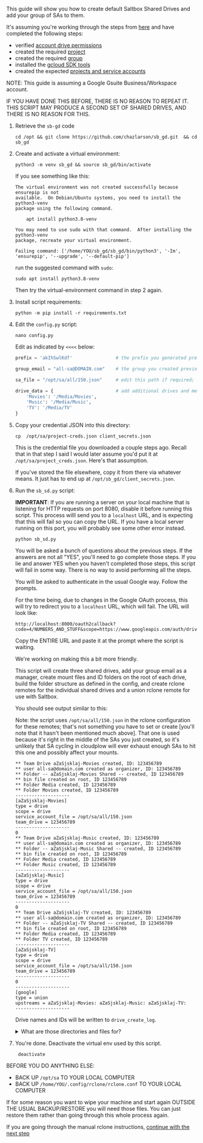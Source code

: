 This guide will show you how to create default Saltbox Shared Drives and add your group of SAs to them.

It's assuming you're working through the steps from [here](rclone-manual.md) and have completed the following steps:

  - verified [account drive permissions](google-account-perms.md)
  - created the required [project](google-project-setup.md)
  - created the required [group](google-group-setup.md)
  - installed the [gcloud SDK tools](google-gcloud-tools-install.md)
  - created the expected [projects and service accounts](google-service-accounts.md)

NOTE: This guide is assuming a Google Gsuite Business/Workspace account.

IF YOU HAVE DONE THIS BEFORE, THERE IS NO REASON TO REPEAT IT.  THIS SCRIPT MAY PRODUCE A SECOND SET OF SHARED DRIVES, AND THERE IS NO REASON FOR THIS.

1. Retrieve the `sb-gd` code

    ```
    cd /opt && git clone https://github.com/chazlarson/sb_gd.git  && cd sb_gd
    ```

2. Create and activate a virtual environment:

    ```
    python3 -m venv sb_gd && source sb_gd/bin/activate
    ```

    If you see something like this:
    ```
    The virtual environment was not created successfully because ensurepip is not
    available.  On Debian/Ubuntu systems, you need to install the python3-venv
    package using the following command.

        apt install python3.8-venv

    You may need to use sudo with that command.  After installing the python3-venv
    package, recreate your virtual environment.

    Failing command: ['/home/YOU/sb_gd/sb_gd/bin/python3', '-Im', 'ensurepip', '--upgrade', '--default-pip']
    ```

    run the suggested command with `sudo`:
    ```
    sudo apt install python3.8-venv
    ```

    Then try the virtual-environment command in step 2 again.

3. Install script requirements:

    ```
    python -m pip install -r requirements.txt
    ```

4. Edit the `config.py` script:

    ```
    nano config.py
    ```

    Edit as indicated by `<<<<` below:

    ```python
    prefix = 'akIhSwlKdf'                # the prefix you generated previously

    group_email = "all-sa@DOMAIN.com"    # the group you created previously

    sa_file = "/opt/sa/all/150.json"     # edit this path if required; if you've followed all previous steps correctly it's not required

    drive_data = {                       # add additional drives and media paths here if needed.  Media paths should be unique per drive.
        'Movies': '/Media/Movies',
        'Music': '/Media/Music',
        'TV': '/Media/TV'
    }
    ```

5. Copy your credential JSON into this directory:

    ```
    cp  /opt/sa/project-creds.json client_secrets.json
    ```

    This is the credential file you downloaded a couple steps ago.  Recall that in that step I said I would later assume you'd put it at `/opt/sa/project_creds.json`.  Here's that assumption.
    
    If you've stored the file elsewhere, copy it from there via whatever means.  It just has to end up at `/opt/sb_gd/client_secrets.json`.


6. Run the `sb_sd.py` script:

    **IMPORTANT**: If you are running a server on your local machine that is listening for HTTP requests on port 8080, disable it before running this script.  This process willl send you to a `localhost` URL, and is expecting that this will fail so you can copy the URL.  If you have a local server running on this port, you will probably see some other error instead.
    
    ```
    python sb_sd.py
    ```
    
    You will be asked a bunch of questions about the previous steps.  If the answers are not all "YES", you'll need to go complete those steps.  If you lie and answer YES when you haven't completed those steps, this script will fail in some way.  There is no way to avoid performing all the steps.

    You will be asked to authenticate in the usual Google way.  Follow the prompts.

    For the time being, due to changes in the Google OAuth process, this will try to redirect you to a `localhost` URL, which will fail.  The URL will look like:
    
    ```
    http://localhost:8000/oauth2callback?code=4/NUMBERS_AND_STUFF&scope=https://www.googleapis.com/auth/drive
    ```

    Copy the ENTIRE URL and paste it at the prompt where the script is waiting.
    
    We're working on making this a bit more friendly.

    This script will create three shared drives, add your group email as a manager, create mount files and ID folders on the root of each drive, build the folder structure as defined in the config, and create rclone remotes for the individual shared drives and a union rclone remote for use with Saltbox.
    
    You should see output similar to this:
    
    Note: the script uses `/opt/sa/all/150.json` in the rclone configuration for these remotes; that's not something you have to set or create [you'll note that it hasn't been mentioned much above].  That one is used because it's right in the middle of the SAs you just created, so it's unlikely that SA cycling in cloudplow will ever exhaust enough SAs to hit this one and possibly affect your mounts.

    ```
    ** Team Drive aZaSjsklaj-Movies created, ID: 123456789
    ** user all-sa@domain.com created as organizer, ID: 123456789
    ** Folder -- aZaSjsklaj-Movies Shared -- created, ID 123456789
    ** bin file created on root, ID 123456789
    ** Folder Media created, ID 123456789
    ** Folder Movies created, ID 123456789
    --------------------
    [aZaSjsklaj-Movies]
    type = drive
    scope = drive
    service_account_file = /opt/sa/all/150.json
    team_drive = 123456789
    --------------------
    0
    ** Team Drive aZaSjsklaj-Music created, ID: 123456789
    ** user all-sa@domain.com created as organizer, ID: 123456789
    ** Folder -- aZaSjsklaj-Music Shared -- created, ID 123456789
    ** bin file created on root, ID 123456789
    ** Folder Media created, ID 123456789
    ** Folder Music created, ID 123456789
    --------------------
    [aZaSjsklaj-Music]
    type = drive
    scope = drive
    service_account_file = /opt/sa/all/150.json
    team_drive = 123456789
    --------------------
    0
    ** Team Drive aZaSjsklaj-TV created, ID: 123456789
    ** user all-sa@domain.com created as organizer, ID: 123456789
    ** Folder -- aZaSjsklaj-TV Shared -- created, ID 123456789
    ** bin file created on root, ID 123456789
    ** Folder Media created, ID 123456789
    ** Folder TV created, ID 123456789
    --------------------
    [aZaSjsklaj-TV]
    type = drive
    scope = drive
    service_account_file = /opt/sa/all/150.json
    team_drive = 123456789
    --------------------
    0
    --------------------
    [google]
    type = union
    upstreams = aZaSjsklaj-Movies: aZaSjsklaj-Music: aZaSjsklaj-TV:
    --------------------
    ```

    Drive names and IDs will be written to `drive_create_log`.

    <details>
    <summary>What are those directories and files for?</summary>
    <br />

    This script creates an empty directory and a zero-byte file on the root of each shared drive.

    The file will be useful later on when you need "is this disk mounted?" flags for things like `plex_autoscan` or `autoscan`.

    The directory is a belt-and-suspenders convenience you can use to see if your union remote and/or mergerfs config is including everything it should.  We create both a file and a dir so you will get this information whether you use `rclone ls REMOTE` or `rclone lsd REMOTE` or whatever other means:

    ```
     $ rclone lsd google:
          -1 2021-11-21 17:09:13        -1 -- aZaSjsklaj-Movies Shared --
          -1 2021-11-21 17:11:50        -1 -- aZaSjsklaj-Music Shared --
          -1 2021-11-21 17:12:09        -1 -- aZaSjsklaj-TV Shared --
          -3 2021-11-21 17:12:11        -1 Media

     $ rclone ls google:
            0 azasjsklaj-movies_mounted.bin
            0 azasjsklaj-tv_mounted.bin
            0 azasjsklaj-music_mounted.bin
    ```
    </details>

7. You're done.  Deactivate the virtual env used by this script.

    ```
     deactivate
    ```

BEFORE YOU DO ANYTHING ELSE:

  - BACK UP `/opt/sa` TO YOUR LOCAL COMPUTER
  - BACK UP `/home/YOU/.config/rclone/rclone.conf` TO YOUR LOCAL COMPUTER

If for some reason you want to wipe your machine and start again OUTSIDE THE USUAL BACKUP/RESTORE you will need those files. You can just restore them rather than going through this whole process again.

If you are going through the manual rclone instructions, [continue with the next step](../rclone-manual#step-8-verify-that-the-union-remote-shows-you-the-expected-contents)
